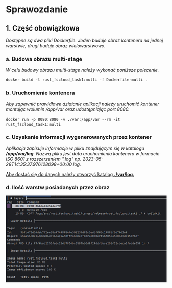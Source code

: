 # Sprawozdanie

## 1. Część obowiązkowa

<i>
Dostępne są dwa pliki Dockerfile.
Jeden buduje obraz kontenera na jednej warstwie,
drugi buduje obraz wielowarstwowo.
</i>


### a. Budowa obrazu multi-stage
<i>W celu budowy obrazu multi-stage należy wykonać poniższe polecenie.</i>

```shell
docker build -t rust_fscloud_task1:multi -f Dockerfile-multi .
```

### b. Uruchomienie kontenera
<i>
Aby zapewnić prawidłowe działanie aplikacji należy uruchomić kontener
montując wolumin /app/var oraz udostępniając port 8080.
</i>

```shell
docker run -p 8080:8080 -v ./var:/app/var --rm -it rust_fscloud_task1:multi
```

### c. Uzyskanie informacji wygenerowanych przez kontener
<i>
Aplikacja zapisuje informacje w pliku znajdującym się w katalogu <b>/app/var/log</b>. 
Nazwą pliku jest data uruchomienia kontenera w formacie ISO 8601 z rozszerzeniem ".log"
np. 2023-05-29T14:35:37.976128098+00:00.log. 
</i>
<p><u>
Aby dostać się do danych należy otworzyć katalog <b>./var/log</b>. 
</u></p>

### d. Ilość warstw posiadanych przez obraz
<img src="doc/layers.jpg" alt="It has only 3 layers.">